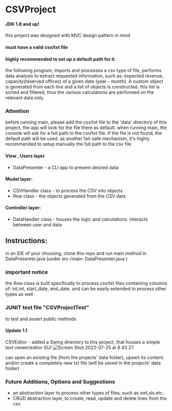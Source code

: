 # CSVProject
#### JDK 1.8 and up!

this project was designed with MVC design pattern in mind

#### must have a valid csv/txt file
#### highly recommended to set up a default path for it.

the following program, imports and processes a csv type of file, 
performs data analysis to extract requested information, such as: expected revenue, capacity(reserved offices) of a given date (year - month).
A custom object is generated from each line and a list of objects is constructed.
this list is sorted and filtered, thus the various calculations are performed on the relevant data only.


### Attention 
before running main, please add the csv/txt file to the 'data' directory of this project, the app will look for the file there as default.
 when running main, the console will ask for a full path to the csv/txt file. If the file is not found, the default path will be used.
 as another fail-safe mechanism, it's highly recommended to setup manually the full path to the csv file 
 

#### View , Users layer
* DataPresenter - a CLI app to present desired data

#### Model layer:
* CSVHandler class - to process the CSV into objects
* Row class - the objects generated from the CSV data

#### Controller layer:
* DataHandler class -  houses the logic and calculations. interacts between user and data

## Instructions:
in an IDE of your choosing, clone this repo and run main method in DataPresenter.java
(under src-/main:  DataPresenter.java )

### important notice
the Row class is built specifically to process csv/txt files containing columns of: int,int, start_date, end_date. and can be easily extended to process other types as well

### JUNIT test file "CSVProjectTest"
to test and assert public methods

#### Update 1.1
CSVEditor - added a Swing directory to this project, that houses a simple text viewer/editor GUI 
![Screen Shot 2022-07-25 at 8 43 27](https://user-images.githubusercontent.com/108977551/180706475-20329602-1e82-4439-ba18-44c2b2c9c826.png)

can open an existing file (from the projects' data folder), upsert its content.
and/or create a completely new txt file (will be saved in the projects' data folder) 

### Future Additions, Options and Suggestions
* an abstraction layer to process other types of files, such as xml,xls etc..
* CRUD abstraction layer, to create, read, update and delete lines from the csv
